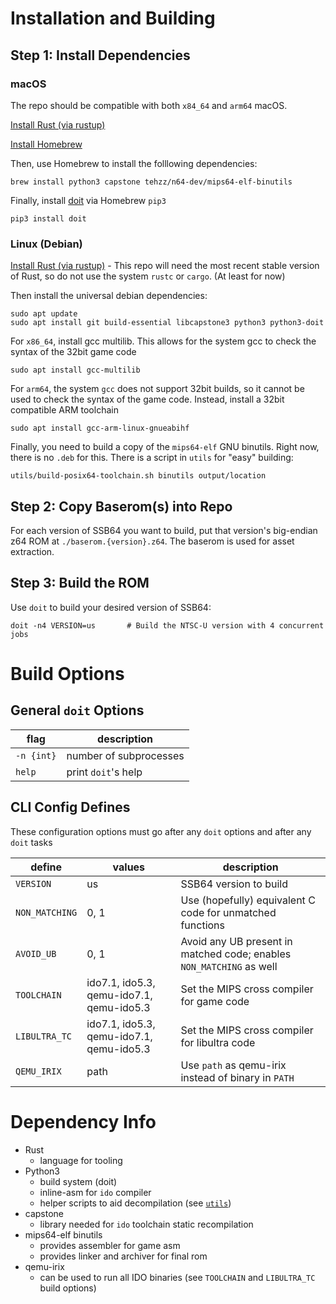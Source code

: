 # Installation and Building
## Step 1: Install Dependencies
### macOS
The repo should be compatible with both `x84_64` and `arm64` macOS.

[Install Rust (via rustup)](https://rustup.rs)

[Install Homebrew](https://brew.sh)

Then, use Homebrew to install the folllowing dependencies:

    brew install python3 capstone tehzz/n64-dev/mips64-elf-binutils

Finally, install [doit](https://pydoit.org/) via Homebrew `pip3`

    pip3 install doit

### Linux (Debian)
[Install Rust (via rustup)](https://rustup.rs) - This repo will need the most recent stable version of Rust, so do not use the system `rustc` or `cargo`. (At least for now)

Then install the universal debian dependencies:

    sudo apt update
    sudo apt install git build-essential libcapstone3 python3 python3-doit

For `x86_64`, install gcc multilib. This allows for the system gcc to check the syntax of the 32bit game code

    sudo apt install gcc-multilib

For `arm64`, the system `gcc` does not support 32bit builds, so it cannot be used to check the syntax of the game code. Instead, install a 32bit compatible ARM toolchain

    sudo apt install gcc-arm-linux-gnueabihf

Finally, you need to build a copy of the `mips64-elf` GNU binutils. Right now, there is no `.deb` for this. There is a script in `utils` for "easy" building:

    utils/build-posix64-toolchain.sh binutils output/location

## Step 2: Copy Baserom(s) into Repo
For each version of SSB64 you want to build, put that version's big-endian z64 ROM at `./baserom.{version}.z64`.
The baserom is used for asset extraction.

## Step 3: Build the ROM
Use `doit` to build your desired version of SSB64:

    doit -n4 VERSION=us       # Build the NTSC-U version with 4 concurrent jobs

# Build Options
## General `doit` Options
| flag       | description |
|------------|-------------|
| `-n {int}` | number of subprocesses | 
| `help`     | print `doit`'s help |

## CLI Config Defines
These configuration options must go after any `doit` options and after any `doit` tasks

| define       | values | description |
|--------------|--------|-------------|
|`VERSION`     | us     | SSB64 version to build |
|`NON_MATCHING`| 0, 1   | Use (hopefully) equivalent C code for unmatched functions |
|`AVOID_UB`    | 0, 1   | Avoid any UB present in matched code; enables `NON_MATCHING` as well |
|`TOOLCHAIN`   | ido7.1, ido5.3, qemu-ido7.1, qemu-ido5.3 | Set the MIPS cross compiler for game code |
|`LIBULTRA_TC` | ido7.1, ido5.3, qemu-ido7.1, qemu-ido5.3 | Set the MIPS cross compiler for libultra code |
|`QEMU_IRIX`   | path   | Use `path` as qemu-irix instead of binary in `PATH` |

# Dependency Info
* Rust
  - language for tooling
* Python3
  - build system (doit)
  - inline-asm for `ido` compiler
  - helper scripts to aid decompilation (see [`utils`](.\utils))
* capstone
  - library needed for `ido` toolchain static recompilation
* mips64-elf binutils
  - provides assembler for game asm
  - provides linker and archiver for final rom
* qemu-irix
  - can be used to run all IDO binaries (see `TOOLCHAIN` and `LIBULTRA_TC` build options)
